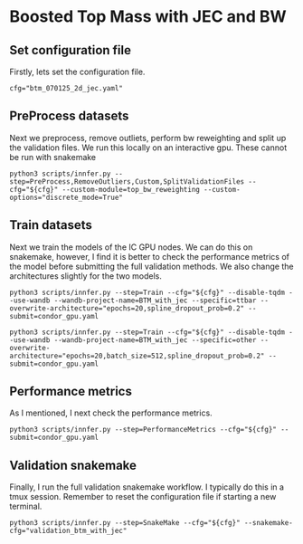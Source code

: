 # Boosted Top Mass with JEC and BW

## Set configuration file

Firstly, lets set the configuration file.

```
cfg="btm_070125_2d_jec.yaml"
```

## PreProcess datasets

Next we preprocess, remove outliets, perform bw reweighting and split up the validation files. We run this locally on an interactive gpu. These cannot be run with snakemake

```
python3 scripts/innfer.py --step=PreProcess,RemoveOutliers,Custom,SplitValidationFiles --cfg="${cfg}" --custom-module=top_bw_reweighting --custom-options="discrete_mode=True"
```

## Train datasets

Next we train the models of the IC GPU nodes. We can do this on snakemake, however, I find it is better to check the performance metrics of the model before submitting the full validation methods. We also change the architectures slightly for the two models.

```
python3 scripts/innfer.py --step=Train --cfg="${cfg}" --disable-tqdm --use-wandb --wandb-project-name=BTM_with_jec --specific=ttbar --overwrite-architecture="epochs=20,spline_dropout_prob=0.2" --submit=condor_gpu.yaml
```
```
python3 scripts/innfer.py --step=Train --cfg="${cfg}" --disable-tqdm --use-wandb --wandb-project-name=BTM_with_jec --specific=other --overwrite-architecture="epochs=20,batch_size=512,spline_dropout_prob=0.2" --submit=condor_gpu.yaml
```

## Performance metrics

As I mentioned, I next check the performance metrics.

```
python3 scripts/innfer.py --step=PerformanceMetrics --cfg="${cfg}" --submit=condor_gpu.yaml
```

## Validation snakemake

Finally, I run the full validation snakemake workflow. I typically do this in a tmux session. Remember to reset the configuration file if starting a new terminal.

```
python3 scripts/innfer.py --step=SnakeMake --cfg="${cfg}" --snakemake-cfg="validation_btm_with_jec"
```
